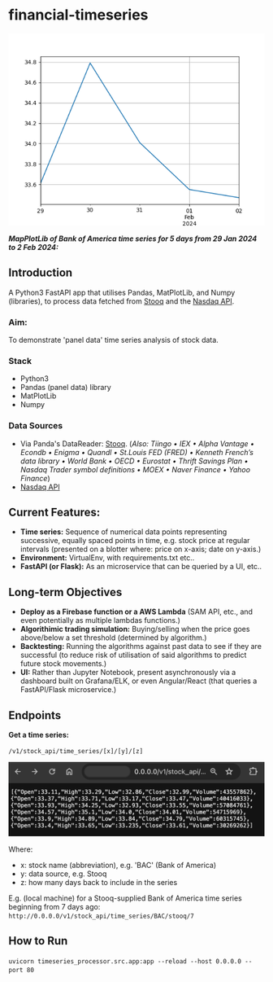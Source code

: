 # financial-timeseries

![BAC timeseries](./assets/imgs/timeseries_bac.png)

***MapPlotLib of Bank of America time series for 5 days from 29 Jan 2024 to 2 Feb 2024:***

## Introduction

A Python3 FastAPI app that utilises Pandas, MatPlotLib, and Numpy (libraries), to process data fetched from [Stooq](https://stooq.com/db/) and the [Nasdaq API](https://data.nasdaq.com/tools/python).

### Aim: 
To demonstrate 'panel data' time series analysis of stock data.

### Stack

- Python3
- Pandas (panel data) library
- MatPlotLib
- Numpy

### Data Sources

- Via Panda's DataReader: [Stooq](https://stooq.com/db/).  (*Also: Tiingo • IEX • Alpha Vantage • Econdb • Enigma • Quandl • St.Louis FED (FRED) • Kenneth French’s data library • World Bank • OECD • Eurostat • Thrift Savings Plan • Nasdaq Trader symbol definitions • MOEX • Naver Finance • Yahoo Finance*)
- [Nasdaq API](https://data.nasdaq.com/tools/python)

## Current Features: 

- **Time series:** Sequence of numerical data points representing successive, equally spaced points in time, e.g. stock price at regular intervals (presented on a blotter where: price on x-axis; date on y-axis.)
- **Environment:** VirtualEnv, with requirements.txt etc..
- **FastAPI (or Flask):** As an microservice that can be queried by a UI, etc..

## Long-term Objectives

- **Deploy as a Firebase function or a AWS Lambda** (SAM API, etc., and even potentially as multiple lambdas functions.)
- **Algorithimic trading simulation:** Buying/selling when the price goes above/below a set threshold (determined by algorithm.)
- **Backtesting:** Running the algorithms against past data to see if they are successful (to reduce risk of utilisation of said algorithms to predict future stock movements.)
- **UI:** Rather than Jupyter Notebook, present asynchronously via a dashboard built on Grafana/ELK, or even Angular/React (that queries a FastAPI/Flask microservice.)

## Endpoints

**Get a time series:** 

`` /v1/stock_api/time_series/[x]/[y]/[z] `` 

![timeseries_api_response](./assets/imgs/timeseries_api_response.png)

Where:
- x: stock name (abbreviation), e.g. 'BAC' (Bank of America)
- y: data source, e.g. Stooq
- z: how many days back to include in the series

E.g. (local machine) for a Stooq-supplied Bank of America time series beginning from 7 days ago:
`` http://0.0.0.0/v1/stock_api/time_series/BAC/stooq/7 `` 

## How to Run

`` uvicorn timeseries_processor.src.app:app --reload --host 0.0.0.0 --port 80 ``

